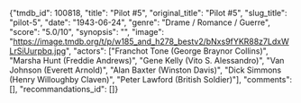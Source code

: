 {"tmdb_id": 100818, "title": "Pilot #5", "original_title": "Pilot #5", "slug_title": "pilot-5", "date": "1943-06-24", "genre": "Drame / Romance / Guerre", "score": "5.0/10", "synopsis": "", "image": "https://image.tmdb.org/t/p/w185_and_h278_bestv2/bNxs9fYKR88z7LdxWLrSiUurpbq.jpg", "actors": ["Franchot Tone (George Braynor Collins)", "Marsha Hunt (Freddie Andrews)", "Gene Kelly (Vito S. Alessandro)", "Van Johnson (Everett Arnold)", "Alan Baxter (Winston Davis)", "Dick Simmons (Henry Willoughby Claven)", "Peter Lawford (British Soldier)"], "comments": [], "recommandations_id": []}